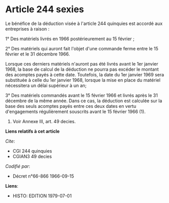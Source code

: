 # Article 244 sexies

Le bénéfice de la déduction visée à l'article 244 quinquies est accordé aux entreprises à raison :

1° Des matériels livrés en 1966 postérieurement au 15 février ;

2° Des matériels qui auront fait l'objet d'une commande ferme entre le 15 février et le 31 décembre 1966.

Lorsque ces derniers matériels n'auront pas été livrés avant le 1er janvier 1968, la base de calcul de la déduction ne pourra
pas excéder le montant des acomptes payés à cette date. Toutefois, la date du 1er janvier 1969 sera substituée à celle du 1er
janvier 1968, lorsque la mise en place du matériel nécessitera un délai supérieur à un an;

3° Des matériels commandés avant le 15 février 1966 et livrés après le 31 décembre de la même année. Dans ce cas, la
déduction est calculée sur la base des seuls acomptes payés entre ces deux dates en vertu d'engagements régulièrement
souscrits avant le 15 février 1966 (1).

1) Voir Annexe III, art. 49 decies.

**Liens relatifs à cet article**

_Cite_:

  - CGI 244 quinquies
  - CGIAN3 49 decies

_Codifié par_:

  - Décret n°66-866 1966-09-15

**Liens**:

  - HISTO: EDITION 1979-07-01
